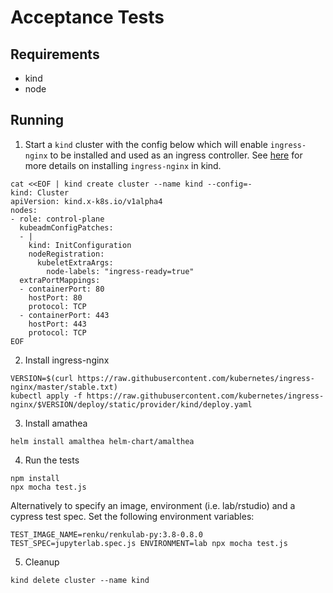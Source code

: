 # Acceptance Tests

## Requirements
- kind
- node

## Running
1. Start a `kind` cluster with the config below which will enable
`ingress-nginx` to be installed and used as an ingress controller.
See [here](https://kind.sigs.k8s.io/docs/user/ingress/#ingress-nginx) for more details
on installing `ingress-nginx` in kind.

```
cat <<EOF | kind create cluster --name kind --config=-
kind: Cluster
apiVersion: kind.x-k8s.io/v1alpha4
nodes:
- role: control-plane
  kubeadmConfigPatches:
  - |
    kind: InitConfiguration
    nodeRegistration:
      kubeletExtraArgs:
        node-labels: "ingress-ready=true"
  extraPortMappings:
  - containerPort: 80
    hostPort: 80
    protocol: TCP
  - containerPort: 443
    hostPort: 443
    protocol: TCP
EOF
```

2. Install ingress-nginx

```
VERSION=$(curl https://raw.githubusercontent.com/kubernetes/ingress-nginx/master/stable.txt)
kubectl apply -f https://raw.githubusercontent.com/kubernetes/ingress-nginx/$VERSION/deploy/static/provider/kind/deploy.yaml
```

3. Install amathea

```
helm install amalthea helm-chart/amalthea
```

4. Run the tests

```
npm install
npx mocha test.js
```

Alternatively to specify an image, environment (i.e. lab/rstudio) and a cypress test spec.
Set the following environment variables:

```
TEST_IMAGE_NAME=renku/renkulab-py:3.8-0.8.0 TEST_SPEC=jupyterlab.spec.js ENVIRONMENT=lab npx mocha test.js
```

5. Cleanup

```
kind delete cluster --name kind
```